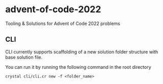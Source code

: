 # advent-of-code-2022
Tooling &amp; Solutions for Advent of Code 2022 problems

## CLI
CLI currently supports scaffolding of a new solution folder structure with base solution file.

You can run it by running the following command in the root directory

```crystal cli/cli.cr new -f <folder_name>```
